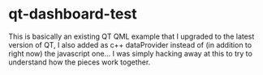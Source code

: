 # qt-dashboard-test

This is basically an existing QT QML example that I upgraded to the latest version of QT,
I also added as c++ dataProvider instead of (in addition to right now) the javascript one... I was simply hacking away at this to try to understand how the pieces work together.

